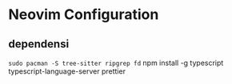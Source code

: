 # Neovim Configuration

## dependensi
`sudo pacman -S tree-sitter ripgrep fd`
npm install -g typescript typescript-language-server prettier
